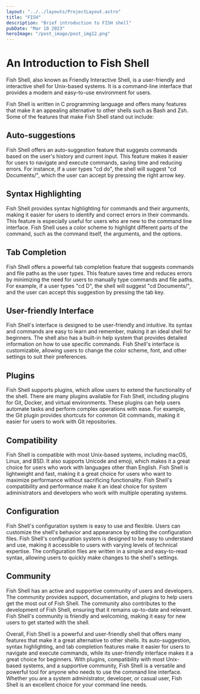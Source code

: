 ```yaml
---
layout: "../../layouts/ProjectLayout.astro"
title: "FISH"
description: "Brief introduction to FISH shell"
pubDate: "Mar 10 2023"
heroImage: "/post_image/post_img12.png"
---
```

# An Introduction to Fish Shell

Fish Shell, also known as Friendly Interactive Shell, is a user-friendly and interactive shell for Unix-based systems. It is a command-line interface that provides a modern and easy-to-use environment for users.

Fish Shell is written in C programming language and offers many features that make it an appealing alternative to other shells such as Bash and Zsh. Some of the features that make Fish Shell stand out include:

## Auto-suggestions

Fish Shell offers an auto-suggestion feature that suggests commands based on the user's history and current input. This feature makes it easier for users to navigate and execute commands, saving time and reducing errors. For instance, if a user types "cd do", the shell will suggest "cd Documents/", which the user can accept by pressing the right arrow key.

## Syntax Highlighting

Fish Shell provides syntax highlighting for commands and their arguments, making it easier for users to identify and correct errors in their commands. This feature is especially useful for users who are new to the command line interface. Fish Shell uses a color scheme to highlight different parts of the command, such as the command itself, the arguments, and the options.

## Tab Completion

Fish Shell offers a powerful tab completion feature that suggests commands and file paths as the user types. This feature saves time and reduces errors by minimizing the need for users to manually type commands and file paths. For example, if a user types "cd D", the shell will suggest "cd Documents/", and the user can accept this suggestion by pressing the tab key.

## User-friendly Interface

Fish Shell's interface is designed to be user-friendly and intuitive. Its syntax and commands are easy to learn and remember, making it an ideal shell for beginners. The shell also has a built-in help system that provides detailed information on how to use specific commands. Fish Shell's interface is customizable, allowing users to change the color scheme, font, and other settings to suit their preferences.

## Plugins

Fish Shell supports plugins, which allow users to extend the functionality of the shell. There are many plugins available for Fish Shell, including plugins for Git, Docker, and virtual environments. These plugins can help users automate tasks and perform complex operations with ease. For example, the Git plugin provides shortcuts for common Git commands, making it easier for users to work with Git repositories.

## Compatibility

Fish Shell is compatible with most Unix-based systems, including macOS, Linux, and BSD. It also supports Unicode and emoji, which makes it a great choice for users who work with languages other than English. Fish Shell is lightweight and fast, making it a great choice for users who want to maximize performance without sacrificing functionality. Fish Shell's compatibility and performance make it an ideal choice for system administrators and developers who work with multiple operating systems.

## Configuration

Fish Shell's configuration system is easy to use and flexible. Users can customize the shell's behavior and appearance by editing the configuration files. Fish Shell's configuration system is designed to be easy to understand and use, making it accessible to users with varying levels of technical expertise. The configuration files are written in a simple and easy-to-read syntax, allowing users to quickly make changes to the shell's settings.

## Community

Fish Shell has an active and supportive community of users and developers. The community provides support, documentation, and plugins to help users get the most out of Fish Shell. The community also contributes to the development of Fish Shell, ensuring that it remains up-to-date and relevant. Fish Shell's community is friendly and welcoming, making it easy for new users to get started with the shell.

Overall, Fish Shell is a powerful and user-friendly shell that offers many features that make it a great alternative to other shells. Its auto-suggestion, syntax highlighting, and tab completion features make it easier for users to navigate and execute commands, while its user-friendly interface makes it a great choice for beginners. With plugins, compatibility with most Unix-based systems, and a supportive community, Fish Shell is a versatile and powerful tool for anyone who needs to use the command line interface. Whether you are a system administrator, developer, or casual user, Fish Shell is an excellent choice for your command line needs.